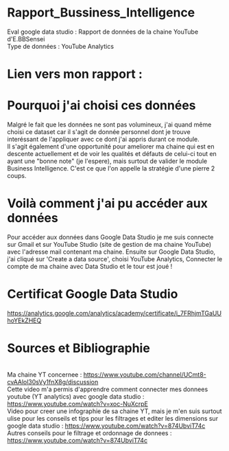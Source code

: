 # Rapport_Bussiness_Intelligence

Eval google data studio : Rapport de données de la chaine YouTube d'E.BBSensei <br/>
Type de données : YouTube Analytics<br/>


# Lien vers mon rapport :


# Pourquoi j'ai choisi ces données
Malgré le fait que les données ne sont pas volumineux, j'ai quand même choisi ce dataset car il s'agit de donnée personnel dont je trouve interéssant de l'appliquer avec ce dont j'ai appris durant ce module. <br/>
Il s'agit également d'une opportunité pour ameliorer ma chaine qui est en descente actuellement et de voir les qualités et défauts de celui-ci tout en ayant une "bonne note" (je l'espere), mais surtout de valider le module Business Intelligence. C'est ce que l'on appelle la stratégie d'une pierre 2 coups.

# Voilà comment j'ai pu accéder aux données
Pour accéder aux données dans Google Data Studio je me suis connecte sur Gmail et sur YouTube Studio (site de gestion de ma chaine YouTube) avec l'adresse mail contenant ma chaine.
Ensuite sur Google Data Studio, j'ai cliqué sur 'Create a data source', choisi YouTube Analytics, Connecter le compte de ma chaine avec Data Studio et le tour est joué !

# Certificat Google Data Studio
https://analytics.google.com/analytics/academy/certificate/i_7FRhjmTGaUUhoYEkZHEQ

# Sources et Bibliographie
<br/> Ma chaine YT concernee : https://www.youtube.com/channel/UCmt8-cvAAlol30sVy1fnX8g/discussion
<br/> Cette video m'a permis d'apprendre comment connecter mes donnees youtube (YT analytics) avec google data studio : https://www.youtube.com/watch?v=xoc-NuXcrpE
<br/> Video pour creer une infographie de sa chaine YT, mais je m'en suis surtout ulise pour les conseils et tips pour les filtrages et editer les dimensions sur google data studio : https://www.youtube.com/watch?v=874UbviT74c
<br/> Autres conseils pour le filtrage et ordonnage de donnees : https://www.youtube.com/watch?v=874UbviT74c
